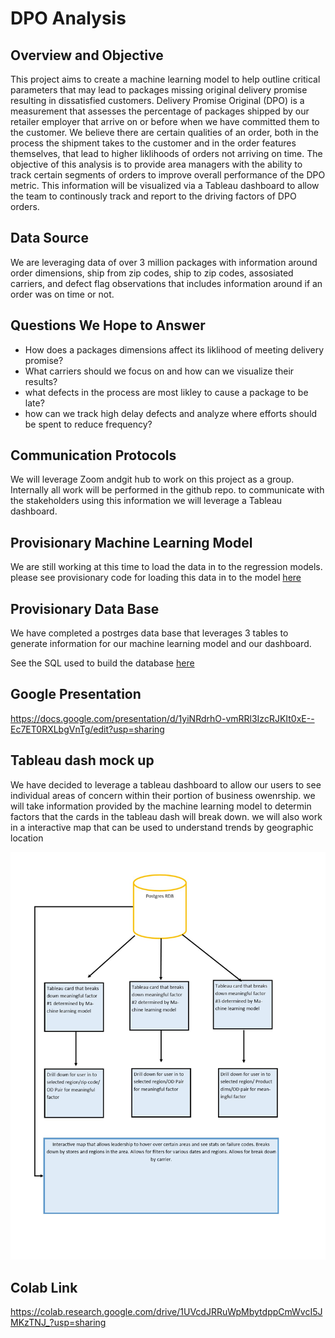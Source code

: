 # DPO Analysis 
## Overview and Objective
This project aims to create a machine learning model to help outline critical parameters that may lead to packages missing original delivery promise resulting in dissatisfied customers. Delivery Promise Original (DPO) is a measurement that assesses the percentage of packages shipped by our retailer employer that arrive on or before when we have committed them to the customer. We believe there are certain qualities of an order, both in the process the shipment takes to the customer and in the order features themselves, that lead to higher liklihoods of orders not arriving on time. The objective of this analysis is to provide area managers with the ability to track certain segments of orders to improve overall performance of the DPO metric. This information will be visualized via a Tableau dashboard to allow the team to continously track and report to the driving factors of DPO orders. 

## Data Source
We are leveraging data of over 3 million packages with information around order dimensions, ship from zip codes, ship to zip codes, assosiated carriers, and defect flag observations that includes information around if an order was on time or not. 

## Questions We Hope to Answer
- How does a packages dimensions affect its liklihood of meeting delivery promise?
- What carriers should we focus on and how can we visualize their results?
- what defects in the process are most likley to cause a package to be late? 
- how can we track high delay defects and analyze where efforts should be spent to reduce frequency?

## Communication Protocols
We will leverage Zoom andgit hub to work on this project as a group. Internally all work will be performed in the github repo. to communicate with the stakeholders using this information we will leverage a Tableau dashboard. 

## Provisionary Machine Learning Model
We are still working at this time to load the data in to the regression models. please see provisionary code for loading this data in to the model [here](https://github.com/mmilner3/DPO_Analysis/blob/Shawn/Clean_DPO_Table.ipynb)


## Provisionary Data Base
We have completed a postrges data base that leverages 3 tables to generate information for our machine learning model and our dashboard. 

See the SQL used to build the database [here](https://github.com/mmilner3/DPO_Analysis/blob/main/RDB_Table_setup.sql)

## Google Presentation 
https://docs.google.com/presentation/d/1yiNRdrhO-vmRRl3IzcRJKIt0xE--Ec7ET0RXLbgVnTg/edit?usp=sharing

## Tableau dash mock up 
We have decided to leverage a tableau dashboard to allow our users to see individual areas of concern within their portion of business owenrship. we will take information provided by the machine learning model to determin factors that the cards in the tableau dash will break down. we will also work in a interactive map that can be used to understand trends by geographic location

![image](https://github.com/mmilner3/DPO_Analysis/blob/main/Dashboard%20storyboard.jpg)

## Colab Link
https://colab.research.google.com/drive/1UVcdJRRuWpMbytdppCmWvcI5JMKzTNJ_?usp=sharing

